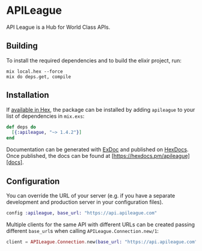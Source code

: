 # APILeague

API League is a Hub for World Class APIs.

## Building

To install the required dependencies and to build the elixir project, run:

```console
mix local.hex --force
mix do deps.get, compile
```

## Installation

If [available in Hex][], the package can be installed by adding `apileague` to
your list of dependencies in `mix.exs`:

```elixir
def deps do
  [{:apileague, "~> 1.4.2"}]
end
```

Documentation can be generated with [ExDoc][] and published on [HexDocs][]. Once published, the docs can be found at
[https://hexdocs.pm/apileague][docs].

## Configuration

You can override the URL of your server (e.g. if you have a separate development and production server in your
configuration files).

```elixir
config :apileague, base_url: "https://api.apileague.com"
```

Multiple clients for the same API with different URLs can be created passing different `base_url`s when calling
`APILeague.Connection.new/1`:

```elixir
client = APILeague.Connection.new(base_url: "https://api.apileague.com")
```

[exdoc]: https://github.com/elixir-lang/ex_doc
[hexdocs]: https://hexdocs.pm
[available in hex]: https://hex.pm/docs/publish
[docs]: https://hexdocs.pm/apileague
